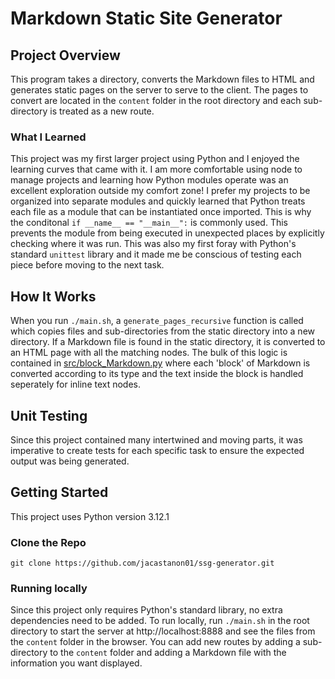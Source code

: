 # Markdown Static Site Generator

## Project Overview

This program takes a directory, converts the Markdown files to HTML and generates static pages on the server to serve to the client. The pages to convert are located in the `content` folder in the root directory and each sub-directory is treated as a new route.

### What I Learned

This project was my first larger project using Python and I enjoyed the learning curves that came with it. I am more comfortable using node to manage projects and learning how Python modules operate was an excellent exploration outside my comfort zone!
I prefer my projects to be organized into separate modules and quickly learned that Python treats each file as a module that can be instantiated once imported. This is why the conditonal `if __name__ == "__main__":` is commonly used. This prevents the module from being executed in unexpected places by explicitly checking where it was run. This was also my first foray with Python's standard `unittest` library and it made me be conscious of testing each piece before moving to the next task.

## How It Works

When you run `./main.sh`, a `generate_pages_recursive` function is called which copies files and sub-directories from the static directory into a new directory. If a Markdown file is found in the static directory, it is converted to an HTML page with all the matching nodes. The bulk of this logic is contained in [src/block_Markdown.py](https://github.com/jacastanon01/ssg-generator/blob/main/src/block_Markdown.py) where each 'block' of Markdown is converted according to its type and the text inside the block is handled seperately for inline text nodes.

## Unit Testing

Since this project contained many intertwined and moving parts, it was imperative to create tests for each specific task to ensure the expected output was being generated.

## Getting Started

This project uses Python version 3.12.1

### Clone the Repo

`git clone https://github.com/jacastanon01/ssg-generator.git`

### Running locally

Since this project only requires Python's standard library, no extra dependencies need to be added. To run locally, run `./main.sh` in the root directory to start the server at http://localhost:8888 and see the files from the `content` folder in the browser. You can add new routes by adding a sub-directory to the `content` folder and adding a Markdown file with the information you want displayed.
